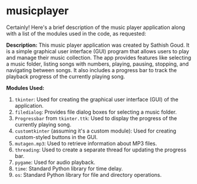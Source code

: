 # musicplayer
Certainly! Here's a brief description of the music player application along with a list of the modules used in the code, as requested:

**Description:**
This music player application was created by Sathish Goud. It is a simple graphical user interface (GUI) program that allows users to play and manage their music collection. The app provides features like selecting a music folder, listing songs with numbers, playing, pausing, stopping, and navigating between songs. It also includes a progress bar to track the playback progress of the currently playing song.

**Modules Used:**
1. `tkinter`: Used for creating the graphical user interface (GUI) of the application.
2. `filedialog`: Provides file dialog boxes for selecting a music folder.
3. `Progressbar` from `tkinter.ttk`: Used to display the progress of the currently playing song.
4. `customtkinter` (assuming it's a custom module): Used for creating custom-styled buttons in the GUI.
5. `mutagen.mp3`: Used to retrieve information about MP3 files.
6. `threading`: Used to create a separate thread for updating the progress bar.
7. `pygame`: Used for audio playback.
8. `time`: Standard Python library for time delay.
9. `os`: Standard Python library for file and directory operations.
